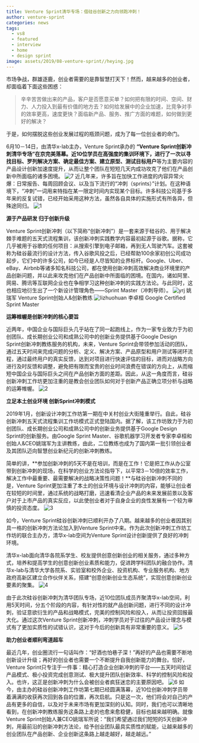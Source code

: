 ```yaml
---
title: Venture Sprint清华专场：借硅谷创新之力向领跑冲刺！
author: venture-sprint
categories: news
tags:
  - vs8
  - featured
  - interview
  - home
  - design sprint
image: assets/2019/08-venture-sprint//heying.jpg
---
```

市场争战，群雄逐鹿，创业者需要的是靠智慧打天下！然而，越来越多的创业者，却面临着下面这些困惑：
>辛辛苦苦做出来的产品，客户是否愿意买单？如何把有限的时间、空间、财力、人力投入到最有价值的地方去？如何给发展中的企业加速，比竞争对手的效率更高，速度更快？面临新产品、服务、推广方面的难题，如何做到更好的解决？

于是，如何摆脱这些创业发展过程的瓶颈问题，成为了每一位创业者的命门。

6月10－14日，由清华x-lab主办，Venture Sprint承办的 **“Venture Sprint创新冲刺清华专场”**在京完美落幕。近10位学员在高强度的集训环境下，进行了一次**以寻找目标、罗列解决方案、确定最佳方案、建立原型、测试目标用户**等为主要内容的产品设计创新加速度提升，从而让整个团队在短短几天内成功攻克了他们在产品创新中所面临的诸多困境。
![7](/assets/2019/08-venture-sprint/7.jpg)
近几年来，许多旨在加快工作进度的内容异常火爆：日常报告、每周回顾会议、以及当下流行的“冲刺（sprints）”计划。在这种语境下，“冲刺”一词用来特指在某一限定时间内实现某个目标。许多科技公司基于多年来的反复试错，已经开始采用这种方法，虽然各自具体的实施形式有所各异，但殊途同归。
![1](/assets/2019/08-venture-sprint/1.jpg)

**源于产品研发  归于创新升级**

Venture Sprint创新冲刺（以下简称“创新冲刺”）是一套来源于硅谷的、用于解决棘手难题的五天式流程集训，该创新冲刺实践教学内容最初起源于谷歌。据称，它几乎被用于谷歌的任何项目：从搜索引擎到电子邮箱，再到无人驾驶汽车。这套被称为硅谷最流行的设计方法，传入谷歌风投之后，已经帮助100余家初创公司成功起步，它们中的许多公司，如今已经是人尽皆知的业界标杆。Google、Uber、eBay、Airbnb等诸多知名科技公司，都在使用创新冲刺高效解决商业环境里的产品创新问题，并以此来攻克他们在产品创新中所面临的困境。在国内，诸如阿里、网易、腾讯等互联网企业也在争相学习这种创新冲刺的实践方法论。与此同时，这也相应地衍生出了一个新设计管理角色——Sprint Master（冲刺导师）。
![yrj](/assets/2019/08-venture-sprint/yrj.jpg)
姚瑞军 Venture Sprint创始人&创新教练
![lizhuohuan](/assets/2019/08-venture-sprint/lizhuohuan.jpg)
李卓桓 Google Certified Sprint Master

**运筹帷幄是创新冲刺的核心要旨**

近两年，中国企业与国际巨头几乎站在了同一起跑线上，作为一家专业致力于为初创团队、成长期创业公司和成熟公司中的创新业务提供基于Google Design Sprint创新冲刺教练服务的机构，未来，Venture Sprint会带领参加活动的团队，通过五天时间来完成问题的分析、定义、解决方案、产品原型和用户测试等闭环流程，通过最终用户的真实反馈，达到对项目进行快速评估的目标，进而对战略方向进行及时反馈和调整，避免把有限而宝贵的创业时间浪费在错误的方向上，从而缩短中国企业与国际巨头之间在产品创新方面的差距。因此，从这一角度而言，硅谷创新冲刺工作坊更加注重的是教会创业团队如何对于创新产品正确立项分析与战略的运筹帷幄。
![2](/assets/2019/08-venture-sprint/2.jpg)

**立足本土创业环境  创新Sprint冲刺模式**

2019年1月，创新设计冲刺工作坊第一期在中关村创业大街隆重举行。自此，硅谷创新冲刺五天式流程集训工作坊模式正式登陆国内。据了解，该工作坊致力于为初创团队、成长期创业公司和成熟公司中的创新业务提供基于Google Design Sprint的创新服务。由Google Sprint Master、谷歌机器学习开发者专家李卓桓和创始人&CEO姚瑞军为主讲教练，由此，二位教练也成为了国内第一批引领创业者及其团队迈向智慧创业新纪元的创新冲刺教练。

简单的讲，**参加创新冲刺的5天不是在培训，而是在工作！它是把工作从办公室带到创新冲刺的现场，在科学的创业方法论指导下，以平常3－10倍的效率工作，解决工作中最重要、最需要解决的战略决策性问题！**与硅谷创新冲刺不同的是，Venture Sprint更加注重了本土的创业环境与设计冲刺的内容，能够让创业者在较短的时间里，通过系统的战略打磨，迅速看清企业产品的未来发展前景以及客户对于上市产品的真实反应，以此使创业者对于自身企业的良性发展有一个较为审慎的投资态度。
![3](/assets/2019/08-venture-sprint/3.jpg)

如今，Venture Sprint硅谷创新冲刺已顺利开办了八期。越来越多的创业者因其别具一格的创新冲刺方法论加入到Venture Sprint中来。作为此次创新冲刺工作坊工作坊的联合主办方，清华x-lab空间为Venture Sprint设计创新提供了良好的冲刺环境。

清华x-lab面向清华各院系学生、校友提供创意创新创业的相关服务，通过多种方式，培养和提高学生的创意创新创业素质和能力，促进跨学科团队的融合协作。清华x-lab与清华大学各院系、实验室和校外企业、投资机构、专业服务机构、地方政府高新区建立合作伙伴关系，搭建“创意创新创业生态系统”，实现创意创新创业要素的聚集。
![4](/assets/2019/08-venture-sprint/4.jpg)

由于此次硅谷创新冲刺为清华团队专场，近10位团队成员齐聚清华x-lab空间，利用5天时间，分五个阶段的内容，有针对性的就产品创新问题，进行不同的设计冲刺，验证意欲衍生的产品和战略模式，完美的控制风险和投入，从而让投资回报最大化。通过这次Venture Sprint创新冲刺，冲刺学员对于过往的产品设计理念与模式有了更加实质性的试错认识，这对于今后的创新具有非常重要的意义。
![5](/assets/2019/08-venture-sprint/5.jpg)

**助力创业者顺利弯道超车**

最近几年，创业圈流行一句话叫作：“好酒也怕巷子深！”再好的产品也需要不断地创新设计升级；再好的创业者也需要一个不断提升自我创新能力的舞台。恰好，Venture Sprint只专注于一件事：精心打造企业创新冲刺的平台——五天时间验证产品模式、极小投资完成创意测试、极大提升团队创新效率、科学的控制风险和投入。也许，这正是创新冲刺为什么会被创业者疯狂迷恋的主要原因吧。
![6](/assets/2019/08-venture-sprint/6.jpg)
如今，由主办的硅谷创新冲刺工作坊第七期已经圆满落幕，近10位创新冲刺学员带着满满的收获再次回到各自的位置，再次启航。只是这一次，他们将会对自己的产品有更多的自信，以及对于未来市场有更加深刻的认知。同时，我们也可以清晰地看到，在创新冲刺教练服务这条路上走的也愈来愈稳健，目标也越来越明确。就像Venture Sprint创始人兼CEO姚瑞军所说：“我们希望通过我们短短的5天创新冲刺，用最前沿的创新冲刺方法论，给予创业团队最具实质性的赋能，让越来越多的创业团队在产品创新、企业创新这条路上越走越好，越走越远。”
